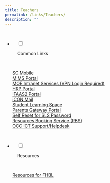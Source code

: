 ```yaml
---
title: Teachers
permalink: /links/Teachers/
description: ""
---
```



<ul class="jekyllcodex_accordion">

  <li>

    <input type="checkbox" id="accordion1">

    <label for="accordion1">Common Links</label>

    <div>

<p> <a href="https://scmobile.moe.edu.sg/">SC Mobile</a><br>
			<a href="https://idp.mims.moe.gov.sg/nidp/saml2/sso">MIMS Portal</a><br>
				<a href="https://intranet.moe.gov.sg/my-workspace-admin/Pages/applications/index.aspx">MOE Intranet Services (VPN Login Required)</a><br>
				<a href="https://www.hrp.gov.sg/hrp/#/">HRP Portal</a><br>
				<a href="https://ifaas2-idm.moe.gov.sg/oam/server/obrareq.cgi?encquery%3DaTPD6KtsfN%2FYF2E6GekYXTufOP0L9CpPngAXfp%2Br%2Fd3UGfuOlIpycga%2BeFqQUHTCrOSOU7iwFi23lzpnyHlBzkYl%2B6kM49iuwOGyFAQOcAuQj0qqdhbg0SPOvwsu59SWP0mMXRPQ6Z6kcFuFCp8nk8MNUXGmpPQlEBGKhVSGgrDmqwvuM2oBtVplqCU73KaDgnpnOA6lOTzFiR3dYbvOIugqT0RcXXYP0xUyvxA33qPoPzoCCcaZpgVDv8Uz0r8z%20agentid%3DMOEHOST%20ver%3D1%20crmethod%3D2&ECID-Context=1.000ByvTguZT2nJmLSqo2yc0000Pj0000CC%3BkXjE">IFAAS2 Portal</a><br>
				<a href="https://icon.moe.edu.sg/">iCON Mail</a><br>
				<a href="https://vle.learning.moe.edu.sg/login">Student Learning Space</a><br>
				<a href="https://outramsec-moe-edu-sg-admin.cwp.sg/oss/launch-of-parents-gateway">Parents Gateway Portal</a><br>
				<a href="/files/Links/Teachers/STEPS%20TO%20ENSURE%20AVAILABILITY%20OF%20SELF%20help%20reset%20of%20SLS%20password.pdf">Self Reset for SLS Password</a><br>
				<a href="https://rbs.avero-tech.com/">Resources Booking Service (RBS)</a><br>
				<a href="https://forms.gle/R5k6BwnWQYWHga2T6">OCC ICT Support/Helpdesk</a><br>
			</p>

    </div>

</li>
	<li>

    <input type="checkbox" id="accordion2">

    <label for="accordion2">Resources </label>

    <div>

<p> <a href="/Resources-for-FHBL/">Resources for FHBL</a>
			
</p>

    </div>

</li>
	
	

	
</ul>